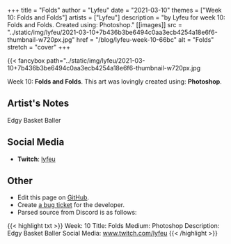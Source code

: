 +++
title =       "Folds"
author =      "Lyfeu"
date =        "2021-03-10"
themes =      ["Week 10: Folds and Folds"]
artists =     ["Lyfeu"]
description = "by Lyfeu for week 10: Folds and Folds. Created using: Photoshop."
[[images]]
              src = "../static/img/lyfeu/2021-03-10+7b436b3be6494c0aa3ecb4254a18e6f6-thumbnail-w720px.jpg"
              href = "/blog/lyfeu-week-10-66bc"
              alt = "Folds"
              stretch = "cover"
+++


{{< fancybox path="../static/img/lyfeu/2021-03-10+7b436b3be6494c0aa3ecb4254a18e6f6-thumbnail-w720px.jpg

Week 10: **Folds and Folds**. This art was lovingly created using: **Photoshop**.

## Artist's Notes

Edgy Basket Baller

## Social Media

- **Twitch**: <a href='https://twitch.tv/lyfeu' target='_blank'>lyfeu</a>

## Other

- Edit this page on [GitHub](https://github.com/teaminkling/web-refresh/edit/main/content/blog/lyfeu-week-10-66bc.md).
- Create [a bug ticket](https://github.com/teaminkling/web-refresh/issues/new?assignees=&labels=bug&template=problem-report.md&title=) for the developer.
- Parsed source from Discord is as follows:

{{< highlight txt >}}
Week: 10 
Title: Folds
Medium: Photoshop 
Description: Edgy Basket Baller
Social Media: www.twitch.com/lyfeu
{{< /highlight >}}